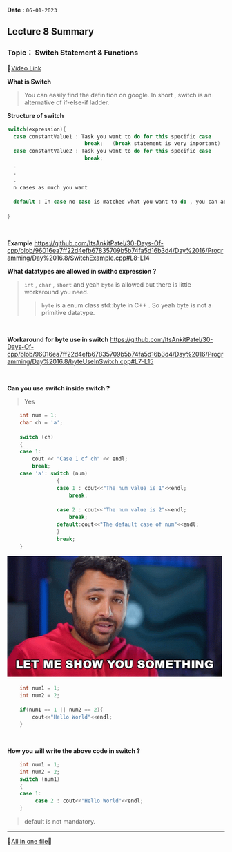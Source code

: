 **Date :** `06-01-2023`
## Lecture 8 Summary
### Topic： Switch Statement & Functions
📍[Video Link](https://www.youtube.com/watch?v=8nNqk2NPbRA&list=PLDzeHZWIZsToJ9zSl4-5BfOBzAR0fm--f&index=8)

**What is Switch**
>You can easily find the definition on google. In short , switch is an alternative of if-else-if ladder.


**Structure of switch**
```c++
switch(expression){
  case constantValue1 : Task you want to do for this specific case
                         break;   (break statement is very important)
  case constantValue2 : Task you want to do for this specific case
                         break;
  .
  .
  .
  n cases as much you want
  
  default : In case no case is matched what you want to do , you can add that here

}
```
<br>

**Example**
https://github.com/ItsAnkitPatel/30-Days-Of-cpp/blob/96016ea7ff22d4efb67835709b5b74fa5d16b3d4/Day%2016/Programming/Day%2016.8/SwitchExample.cpp#L8-L14

**What datatypes are allowed in swithc expression ?**
> `int` , `char` , `short` and yeah `byte` is allowed but there is little workaround you need.
> > `byte` is a enum class std::byte in C++ . So yeah byte is not a primitive datatype.

<br>

**Workaround for byte use in switch**
https://github.com/ItsAnkitPatel/30-Days-Of-cpp/blob/96016ea7ff22d4efb67835709b5b74fa5d16b3d4/Day%2016/Programming/Day%2016.8/byteUseInSwitch.cpp#L7-L15

<br>

**Can you use switch inside switch ?**
>Yes

```c++
    int num = 1;
    char ch = 'a';

    switch (ch)
    {
    case 1:
        cout << "Case 1 of ch" << endl;
        break;
    case 'a': switch (num)
                {
                case 1 : cout<<"The num value is 1"<<endl;
                    break;
                
                case 2 : cout<<"The num value is 2"<<endl;
                    break;
                default:cout<<"The default case of num"<<endl;
                }
                break;
    }
```


<img alt="Let me show you something" src="/media/gifs/show-you-something.gif">

```c++
    int num1 = 1;
    int num2 = 2;

    if(num1 == 1 || num2 == 2){
        cout<<"Hello World"<<endl;
    }
```
<br>

**How you will write the above code in switch ?**

```c++
    int num1 = 1;
    int num2 = 2;
    switch (num1)
    {
    case 1:
         case 2 : cout<<"Hello World"<<endl;
    }
```
>default is not mandatory.



<hr>
  
  📑[All in one file](/Journey_so_far.md)📍

